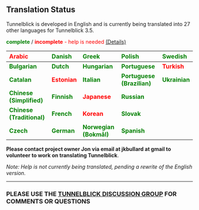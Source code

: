 ## Translation Status ##

Tunnelblick is developed in English and is currently being translated into 27 other languages for Tunnelblick 3.5.

<font color='green'><b>complete</b></font> / <font color='red'><b>incomplete</b> - help is needed</font> [(Details)](cLocalizeTranslate.md)

| <font color='red'><b>Arabic</b></font>                         |  <font color='green'><b>Danish</b></font>  |  <font color='green'><b>Greek</b></font>                      |  <font color='green'><b>Polish</b></font>                        | <font color='green'><b>Swedish</b></font>   |
|:---------------------------------------------------------------|:-------------------------------------------|:--------------------------------------------------------------|:-----------------------------------------------------------------|:--------------------------------------------|
| <font color='green'><b>Bulgarian</b></font>                    | <font color='green'><b>Dutch</b></font>    |  <font color='green'><b>Hungarian</b></font>                  |  <font color='green'><b>Portuguese</b></font>                    |  <font color='red'><b>Turkish</b></font>    |
| <font color='green'><b>Catalan</b></font>                      | <font color='red'><b>Estonian</b></font>    |  <font color='green'><b>Italian</b></font>                     |  <font color='green'><b>Portuguese (Brazilian)</b></font>        |  <font color='green'><b>Ukrainian</b></font>  |
| <font color='green'><b>Chinese (Simplified)</b></font>         | <font color='green'><b>Finnish</b></font>  |  <font color='red'><b>Japanese</b></font>                     |  <font color='green'><b>Russian</b></font>                       |                                             |
| <font color='green'><b>Chinese (Traditional)</b></font>        | <font color='green'><b>French</b></font>   |  <font color='red'><b>Korean</b></font>                        |  <font color='green'><b>Slovak</b></font>                        |                                             |
| <font color='green'><b>Czech</b></font>                        | <font color='green'><b>German</b></font>   | <font color='green'><b>Norwegian (Bokmål)</b></font>         |  <font color='green'><b>Spanish</b></font>                       |                                             |

**Please contact project owner Jon via email at jkbullard at gmail to volunteer to work on translating Tunnelblick**.

_Note: Help is not currently being translated, pending a rewrite of the English version._


---


### PLEASE USE THE [TUNNELBLICK DISCUSSION GROUP](https://groups.google.com/forum/#!forum/tunnelblick-discuss) FOR COMMENTS OR QUESTIONS